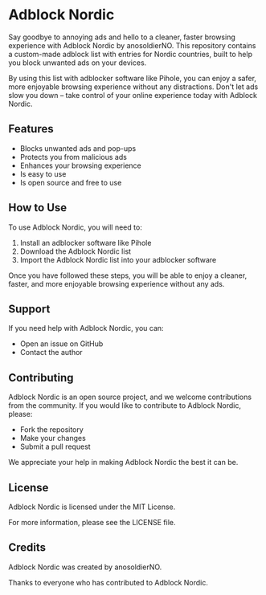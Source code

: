 <h1>Adblock Nordic</h1>

<p>Say goodbye to annoying ads and hello to a cleaner, faster browsing experience with Adblock Nordic by anosoldierNO. This repository contains a custom-made adblock list with entries for Nordic countries, built to help you block unwanted ads on your devices.</p>

<p>By using this list with adblocker software like Pihole, you can enjoy a safer, more enjoyable browsing experience without any distractions. Don't let ads slow you down – take control of your online experience today with Adblock Nordic.</p>

<h2>Features</h2>

<ul>
  <li>Blocks unwanted ads and pop-ups</li>
  <li>Protects you from malicious ads</li>
  <li>Enhances your browsing experience</li>
  <li>Is easy to use</li>
  <li>Is open source and free to use</li>
</ul>

<h2>How to Use</h2>

<p>To use Adblock Nordic, you will need to:</p>

<ol>
  <li>Install an adblocker software like Pihole</li>
  <li>Download the Adblock Nordic list</li>
  <li>Import the Adblock Nordic list into your adblocker software</li>
</ol>

<p>Once you have followed these steps, you will be able to enjoy a cleaner, faster, and more enjoyable browsing experience without any ads.</p>

<h2>Support</h2>

<p>If you need help with Adblock Nordic, you can:</p>

<ul>
  <li>Open an issue on GitHub</li>
  <li>Contact the author</li>
</ul>

<h2>Contributing</h2>

<p>Adblock Nordic is an open source project, and we welcome contributions from the community. If you would like to contribute to Adblock Nordic, please:</p>

<ul>
  <li>Fork the repository</li>
  <li>Make your changes</li>
  <li>Submit a pull request</li>
</ul>

<p>We appreciate your help in making Adblock Nordic the best it can be.</p>

<h2>License</h2>

<p>Adblock Nordic is licensed under the MIT License.</p>

<p>For more information, please see the LICENSE file.</p>

<h2>Credits</h2>

<p>Adblock Nordic was created by anosoldierNO.</p>

<p>Thanks to everyone who has contributed to Adblock Nordic.</p>
